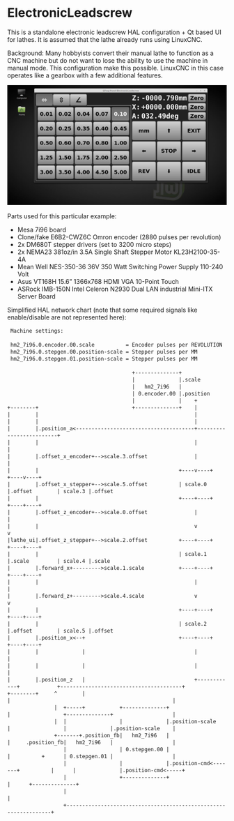 # ElectronicLeadscrew
This is a standalone electronic leadscrew HAL configuration + Qt based UI for lathes. It is assumed that the lathe already runs using LinuxCNC.

Background: Many hobbyists convert their manual lathe to function as a CNC machine but do not want to lose the ability to use the machine in manual mode. This configuration make this possible. LinuxCNC in this case operates like a gearbox with a few additional features.

![UI Preview](/ElectronicLeadscrew.JPG)

Parts used for this particular example:

- Mesa 7i96 board
- Clone/fake E6B2-CWZ6C Omron encoder (2880 pulses per revolution)
- 2x DM680T stepper drivers (set to 3200 micro steps)
- 2x NEMA23 381oz/in 3.5A Single Shaft Stepper Motor KL23H2100-35-4A
- Mean Well NES-350-36 36V 350 Watt Switching Power Supply 110-240 Volt
- Asus VT168H 15.6” 1366x768 HDMI VGA 10-Point Touch
- ASRock IMB-150N Intel Celeron N2930 Dual LAN industrial Mini-ITX Server Board

Simplified HAL network chart (note that some required signals like enable/disable are not represented here):

```
 Machine settings:

 hm2_7i96.0.encoder.00.scale          = Encoder pulses per REVOLUTION 
 hm2_7i96.0.stepgen.00.position-scale = Stepper pulses per MM
 hm2_7i96.0.stepgen.01.position-scale = Stepper pulses per MM

                                        +--------------+
                                        |              |.scale
                                        |   hm2_7i96   |
                                        | 0.encoder.00 |.position
                                        |              |    +
+--------+                              +--------------+    |
|        |                                                  |
|        |                                                  |
|        |.position_a<--------------------------------------+-------------------------+
|        |                                                  |                         |
|        |.offset_x_encoder+-->scale.3.offset               |                         |
|        |                                             +----v----+               +----v----+
|        |.offset_x_stepper+-->scale.5.offset          | scale.0 |.offset        | scale.3 |.offset
|        |                                             +----+----+               +----+----+
|        |.offset_z_encoder+-->scale.0.offset               |                         |
|        |                                                  v                         v
|lathe_ui|.offset_z_stepper+-->scale.2.offset          +----+----+               +----+----+
|        |                                             | scale.1 |.scale         | scale.4 |.scale
|        |.forward_x+--------->scale.1.scale           +----+----+               +----+----+
|        |                                                  |                         |
|        |.forward_z+--------->scale.4.scale                v                         v
|        |                                             +----+----+               +----+----+
|        |                                             | scale.2 |.offset        | scale.5 |.offset
|        |.position_x<--+                              +----+----+               +----+----+
|        |              |                                   |                         |
|        |              |                                   |                         |
|        |.position_z   |                                   +------------+            +---------------------------------------+
+--------+     ^        |                                                |                                                    |
               |  +-----+           +--------------+                     |                 +--------------+                   |
               |  |                 |              |.position-scale      |                 |              |.position-scale    |
               +-------+.position_fb|   hm2_7i96   |                     |     .position_fb|   hm2_7i96   |                   |
                  |                 | 0.stepgen.00 |                     |          +      | 0.stepgen.01 |                   |
                  |                 |              |.position-cmd<-------+          |      |              |.position-cmd<-----+
                  |                 +--------------+                                |      +--------------+
                  |                                                                 |
                  +-----------------------------------------------------------------+
```
